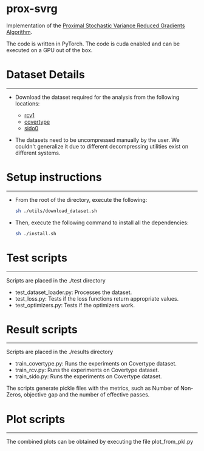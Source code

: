 # prox-svrg
Implementation of the [Proximal Stochastic Variance Reduced Gradients Algorithm](https://arxiv.org/pdf/1403.4699.pdf).

The code is written in PyTorch. The code is cuda enabled and can be executed on a GPU out of the box.

# Dataset Details
-------------------
- Download the dataset required for the analysis from the following locations:
  - [rcv1](https://www.csie.ntu.edu.tw/~cjlin/libsvmtools/datasets/binary/rcv1_train.binary.bz2)
  - [covertype](https://www.csie.ntu.edu.tw/~cjlin/libsvmtools/datasets/binary/covtype.libsvm.binary.scale.bz2)
  - [sido0](http://www.causality.inf.ethz.ch/data/sido0_text.zip)

- The datasets need to be uncompressed manually by the user. We couldn't generalize it due to different decompressing utilities exist on different systems.

# Setup instructions
----------------------
- From the root of the directory, execute the following:
  ```sh
  sh ./utils/download_dataset.sh
  ```
- Then, execute the following command to install all the dependencies:
  ```sh
  sh ./install.sh
  ```

# Test scripts
---------------
Scripts are placed in the ./test directory
  - test_dataset_loader.py: Processes the dataset.
  - test_loss.py: Tests if the loss functions return appropriate values.
  - test_optimizers.py: Tests if the optimizers work.

# Result scripts
---------------
Scripts are placed in the ./results directory
  - train_covertype.py: Runs the experiments on Covertype dataset.
  - train_rcv.py: Runs the experiments on Covertype dataset.
  - train_sido.py: Runs the experiments on Covertype dataset.

The scripts generate pickle files with the metrics, such as Number of Non-Zeros, objective gap and the number of effective passes.

# Plot scripts
---------------
The combined plots can be obtained by executing the file plot_from_pkl.py
